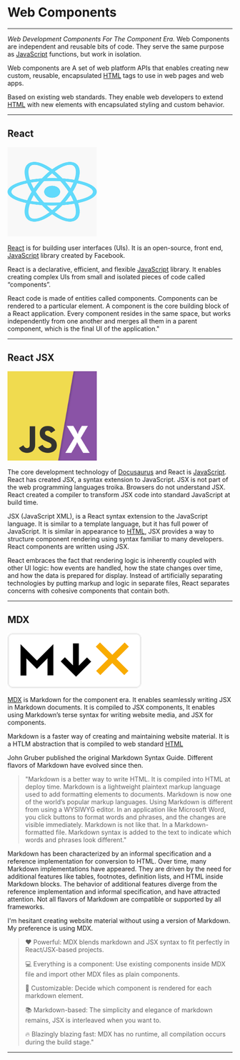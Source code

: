 # Web Components

---

*Web Development Components For The Component Era.* Web Components are independent and reusable bits of code. They serve the same purpose as [JavaScript](https://developer.mozilla.org/en-US/docs/Web/JavaScript) functions, but work in isolation.

Web  components are 
A set of web platform APIs that enables creating new custom, reusable, encapsulated [HTML](https://developer.mozilla.org/en-US/docs/Web/HTML) tags to use in web pages and web apps.

Based on existing web standards. They enable web developers to extend [HTML](https://developer.mozilla.org/en-US/docs/Web/HTML) with new elements with encapsulated styling and custom behavior.

---

## React


<img src="reactLogo.png" height=200 width=200 />

[React](https://reactjs.org/) is for building user interfaces (UIs). It is an open-source, front end, [JavaScript](https://developer.mozilla.org/en-US/docs/Web/JavaScript) library created by Facebook.

React is a declarative, efficient, and flexible [JavaScript](https://developer.mozilla.org/en-US/docs/Web/JavaScript) library. It enables creating complex UIs from small and isolated pieces of code called “components”.

React code is made of entities called components. Components can be rendered to a particular element. A component is the core building block of a React application. Every component resides in the same space, but works independently from one another and merges all them in a parent component, which is the final UI of the application."

---

## React JSX

<img src="jsxlogo.png" height=200 width=200 />

The core development technology of [Docusaurus](https://docusaurus.io) and React is [JavaScript](https://developer.mozilla.org/en-US/docs/Web/JavaScript). React has created JSX, a syntax extension to JavaScript. JSX is not part of the web programming languages troika. Browsers do not understand JSX. React created a compiler to transform JSX code into standard JavaScript at build time.

JSX (JavaScript XML), is a React syntax extension to the JavaScript language. It is similar to a template language, but it has full power of JavaScript. It is similar in appearance to [HTML](https://developer.mozilla.org/en-US/docs/Web/HTML), JSX provides a way to structure component rendering using syntax familiar to many developers. React components are written using JSX.

React embraces the fact that rendering logic is inherently coupled with other UI logic: how events are handled, how the state changes over time, and how the data is prepared for display.
Instead of artificially separating technologies by putting markup and logic in separate files, React separates concerns with cohesive components that contain both.

---

## MDX

<img src="mdxLogo.png" height={50} width={100} />


[MDX](https://mdxjs.com/) is Markdown for the component era. It enables seamlessly writing JSX in Markdown documents. It is compiled to JSX components, It enables using Markdown’s terse syntax for writing website media, and JSX for components.


Markdown is a faster way of creating and maintaining website material. It is a HTLM abstraction that is compiled to web standard [HTML](https://developer.mozilla.org/en-US/docs/Web/HTML)

John Gruber published the original Markdown Syntax Guide. Different flavors of Markdown have evolved since then.

> "Markdown is a better way to write HTML. It is compiled into HTML at deploy time. Markdown is a lightweight plaintext markup language used to add formatting elements to documents. Markdown is now one of the world’s popular markup languages. Using Markdown is different from using a WYSIWYG editor. In an application like Microsoft Word, you click buttons to format words and phrases, and the changes are visible immediately. Markdown is not like that. In a Markdown-formatted file. Markdown syntax is added to the text to indicate which words and phrases look different."

Markdown has been characterized by an informal specification and a reference implementation for conversion to HTML. Over time, many Markdown implementations have appeared. They are driven by the need for additional features like tables, footnotes, definition lists, and HTML inside Markdown blocks. The behavior of additional features diverge from the reference implementation and informal specification, and have attracted attention. Not all flavors of Markdown are compatible or supported by all frameworks.

I'm hesitant creating website material without using a version of Markdown. My preference is using MDX.


> ❤️ Powerful: MDX blends markdown and JSX syntax to fit perfectly in React/JSX-based projects.
>
> 💻 Everything is a component: Use existing components inside MDX file and import other MDX files as plain components.
>
> 🔧 Customizable: Decide which component is rendered for each markdown element.
>
> 📚 Markdown-based: The simplicity and elegance of markdown remains, JSX is interleaved when you want to.
>
> 🔥 Blazingly blazing fast: MDX has no runtime, all compilation occurs during the build stage."

---


